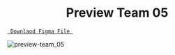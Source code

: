 <h1 align="center">Preview Team 05</h1>

<a align ="center" href="https://github.com/Dezenix/website-screens/blob/main/Team_Section/Team02/Team02.fig "> `  Downlaod Figma File  `</a>


![preview-team_05](https://github.com/Dezenix/website-screens/blob/main/Team_Section/Team05/Preview%20Team05.png)

